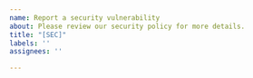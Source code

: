 ```yaml
---
name: Report a security vulnerability
about: Please review our security policy for more details.
title: "[SEC]"
labels: ''
assignees: ''

---
```



